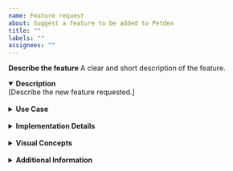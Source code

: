```yaml
---
name: Feature request
about: Suggest a feature to be added to Petdex
title: ""
labels: ""
assignees: ""
---
```


**Describe the feature**
A clear and short description of the feature.

<details open>
  <summary>
    <b>Description</b>
  </summary>
  [Describe the new feature requested.]
</details>

<br>

<details> 
  <summary>
    <b>Use Case</b>
  </summary>

[Explain the use for this feature and how it might benefits the project.]
</details>

<br>

<details> 
  <summary>
    <b>Implementation Details</b>
  </summary>

[Provide any details or suggestions on how this feature could be implemented.]

</details>

<br>

<details> 
  <summary>
    <b>Visual Concepts</b>
  </summary>

[Include any visual representations or concepts if those are available and applicable.]

</details>

<br>

<details> 
  <summary>
    <b>Additional Information</b>
  </summary>

[Provide any additional information, such as context that might be relevant to the implementation of this specific feature.]
</details>

